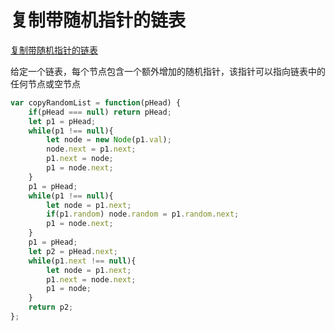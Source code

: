 # 复制带随机指针的链表

[复制带随机指针的链表](https://leetcode-cn.com/problems/copy-list-with-random-pointer/)

给定一个链表，每个节点包含一个额外增加的随机指针，该指针可以指向链表中的任何节点或空节点

```javascript
var copyRandomList = function(pHead) {
    if(pHead === null) return pHead;
    let p1 = pHead;
    while(p1 !== null){
        let node = new Node(p1.val);
        node.next = p1.next;
        p1.next = node;
        p1 = node.next;
    }
    p1 = pHead;
    while(p1 !== null){
        let node = p1.next;
        if(p1.random) node.random = p1.random.next;
        p1 = node.next;
    }
    p1 = pHead;
    let p2 = pHead.next;
    while(p1.next !== null){
        let node = p1.next;
        p1.next = node.next;
        p1 = node;
    }
    return p2;
};

```

